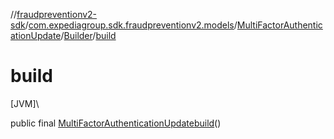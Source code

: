 //[fraudpreventionv2-sdk](../../../../index.md)/[com.expediagroup.sdk.fraudpreventionv2.models](../../index.md)/[MultiFactorAuthenticationUpdate](../index.md)/[Builder](index.md)/[build](build.md)

# build

[JVM]\

public final [MultiFactorAuthenticationUpdate](../index.md)[build](build.md)()
